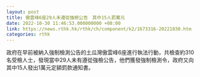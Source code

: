 ```yaml
---
layout: post
title: 傲雲峰6座29人未遵從強檢公告　其中15人罰萬元
date: 2022-10-30 11:46:53.000000000 +08:00
link: https://news.rthk.hk/rthk/ch/component/k2/1673316-20221030.htm
categories: rthk
---
```


政府在早前被納入強制檢測公告的土瓜灣傲雲峰6座進行執法行動，共檢查約310名受檢人士，發現當中29人未有遵從強檢公告，他們獲發強制檢測令，政府又向其中15人發出1萬元定額罰款通知書。
